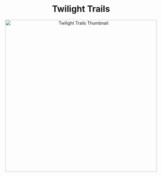 <h1 align="center">
Twilight Trails
</h1>

<div align="center">
  <img width="500" src="https://github.com/B3WD/twilight-trails/assets/52963685/b080c73f-deca-4d0e-b86c-304e6ddad567" alt="Twilight Trails Thumbnail">
</div>
